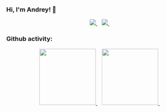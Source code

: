 ### Hi, I'm Andrey! 👋


<p align='center'>
   <a href="https://t.me/Marbok" target="_blank">
    <img src="https://img.shields.io/badge/Telegram-2CA5E0?style=for-the-badge&logo=telegram&logoColor=white" />        
  </a>&nbsp;&nbsp;
  <a href="www.linkedin.com/in/dmitriev-andrey-dev" target="_blank">
    <img src="https://img.shields.io/badge/linkedin-%230077B5.svg?&style=for-the-badge&logo=linkedin&logoColor=white" />
  </a>&nbsp;&nbsp;
</p>

### Github activity:

<p align='center'>
   <a href="https://github-readme-stats.vercel.app/api?username=dmitriev-andrey" target="_blank">
    <img height=150 src="https://github-readme-stats.vercel.app/api?username=dmitriev-andrey" />        
  </a>&nbsp;&nbsp;
  <a href="[www.linkedin.com/in/dmitriev-andrey-dev](https://github-readme-stats.vercel.app/api/top-langs/?username=dmitriev-andrey)" target="_blank">
    <img height=150 src="https://github-readme-stats.vercel.app/api/top-langs/?username=dmitriev-andrey" />
  </a>&nbsp;&nbsp;
</p>
